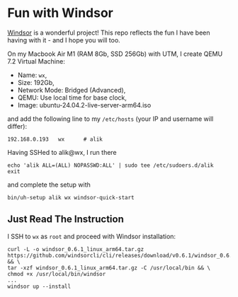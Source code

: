 # Fun with Windsor

[Windsor](https://windsorcli.github.io/v0.6.1) is a wonderful project! This repo reflects the fun I have been having with it - and I hope you will too.

On my Macbook Air M1 (RAM 8Gb, SSD 256Gb) with UTM, I create QEMU 7.2 Virtual Machine:

- Name: `wx`,
- Size: 192Gb,
- Network Mode: Bridged (Advanced),
- QEMU: Use local time for base clock,
- Image: ubuntu-24.04.2-live-server-arm64.iso

and add the following line to my `/etc/hosts` (your IP and username will differ):

```
192.168.0.193   wx      # alik
```

Having SSHed to alik@wx, I run there

```
echo 'alik ALL=(ALL) NOPASSWD:ALL' | sudo tee /etc/sudoers.d/alik
exit
```

and complete the setup with

```
bin/uh-setup alik wx windsor-quick-start
```

## Just Read The Instruction

I SSH to `wx` as `root` and proceed with Windsor installation:

```
curl -L -o windsor_0.6.1_linux_arm64.tar.gz https://github.com/windsorcli/cli/releases/download/v0.6.1/windsor_0.6.1_linux_arm64.tar.gz && \
tar -xzf windsor_0.6.1_linux_arm64.tar.gz -C /usr/local/bin && \
chmod +x /usr/local/bin/windsor
...
windsor up --install
```
